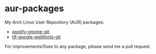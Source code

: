 aur-packages
============

My Arch Linux User Repository (AUR) packages:
* [spotify-gnome-git](https://aur.archlinux.org/packages/spotify-gnome-git/)
* [ttf-google-webfonts-git](https://aur.archlinux.org/packages/ttf-google-webfonts-git/)

For improvements/fixes to any package, please send me a pull request.
